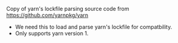 Copy of yarn's lockfile parsing source code from https://github.com/yarnpkg/yarn

- We need this to load and parse yarn's lockfile for compatbility.
- Only supports yarn version 1.
